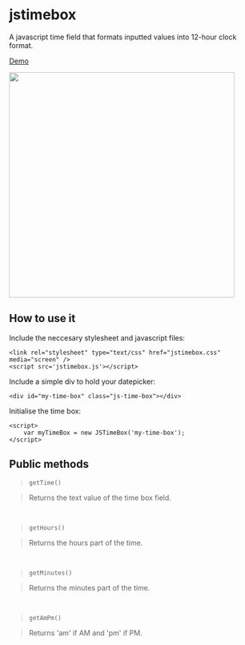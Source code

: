 # jstimebox
A javascript time field that formats inputted values into 12-hour clock format.

<a href="http://lucaslouca.github.io/jstimebox/" target="_blank">Demo</a>

<img src="https://cloud.githubusercontent.com/assets/10542894/6479581/ea9de3da-c247-11e4-82c7-278f04f3ebd8.PNG" width="450"/>

## How to use it

Include the neccesary stylesheet and javascript files:
```
<link rel="stylesheet" type="text/css" href="jstimebox.css" media="screen" />
<script src='jstimebox.js'></script>
```

Include a simple div to hold your datepicker:
```
<div id="my-time-box" class="js-time-box"></div>
```

Initialise the time box:
```
<script>
	var myTimeBox = new JSTimeBox('my-time-box');	
</script>
```

## Public methods
> `getTime()`

>Returns the text value of the time box field.

<br>

> `getHours()`

>Returns the hours part of the time.

<br>

> `getMinutes()`

>Returns the minutes part of the time.

<br>

> `getAmPm()`

>Returns 'am' if AM and 'pm' if PM.
